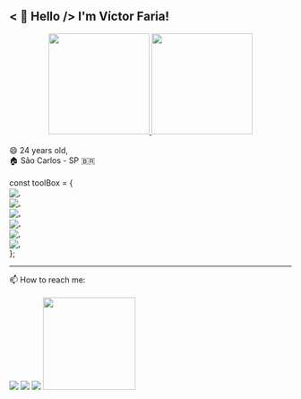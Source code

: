 ## < 👋 Hello /> I'm Víctor Faria!
 <center>
 <div>
  <a href="https://github.com/vitilevi">
  <img height="180em" src="https://github-readme-stats.vercel.app/api?username=vitilevi&show_icons=true&theme=tokyonight&include_all_commits=true&count_private=true"/>
  <img height="180em" src="https://github-readme-stats.vercel.app/api/top-langs/?username=vitilevi&layout=compact&langs_count=16&theme=tokyonight"/> </a>
<div>  </center>

<div><br>
	<span> 😄 24 years old,</span><br>
	<span> 🏠 São Carlos - SP 🇧🇷</span><br><br>
	<span>const toolBox = {</span><br>
  <a href="https://github.com/vitilevi">
	<img align="center" src="https://img.shields.io/badge/HTML5-E34F26?style=for-the-badge&logo=html5&logoColor=white">,<br>
	<img align="center" src="https://img.shields.io/badge/CSS-239120?&style=for-the-badge&logo=css3&logoColor=white">,<br>
	<img align="center" src="https://img.shields.io/badge/JavaScript-323330?style=for-the-badge&logo=javascript&logoColor=F7DF1E">,<br>
	<img align="center" src="https://img.shields.io/badge/React-20232A?style=for-the-badge&logo=react&logoColor=61DAFB">,<br>
	<img align="center" src="https://img.shields.io/badge/Jest-C21325?style=for-the-badge&logo=jest&logoColor=white">,<br>
	<img align="center" src="https://img.shields.io/badge/Git-F05032?style=for-the-badge&logo=git&logoColor=white"/>,<br></a>
  };
</div>
</center>

  ---
<div> 
  <span>📫 How to reach me: </span><br><br>
  <a href="mailto: vitilevi@hotmail.com"><img src="https://img.shields.io/badge/-EMAIL-%23333?style=for-the-badge&logo=gmail&logoColor=white" target="_blank"></a>
  <a href="https://www.linkedin.com/in/vitilevi" target="_blank"><img src="https://img.shields.io/badge/-LinkedIn-%230077B5?style=for-the-badge&logo=linkedin&logoColor=white" target="_blank"></a>  
  <a href="https://instagram.com/vitilevi" target="_blank"><img src="https://img.shields.io/badge/-Instagram-%23E4405F?style=for-the-badge&logo=instagram&logoColor=white" target="_blank"></a>
<a href="https://www.codewars.com/users/vitilevi"><img width="165" src="https://www.codewars.com/users/vitilevi/badges/micro" target="_blank"></a>
</div>
